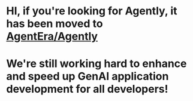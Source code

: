 # HI, if you're looking for Agently, it has been moved to [AgentEra/Agently](https://github.com/AgentEra/Agently)

# We're still working hard to enhance and speed up GenAI application development for all developers!

